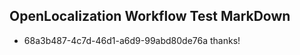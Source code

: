 ## OpenLocalization Workflow Test MarkDown
* 68a3b487-4c7d-46d1-a6d9-99abd80de76a thanks!

<!--HONumber=Feb17_HO2-->


